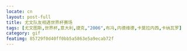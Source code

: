 ```yaml
---
locate: cn
layout: post-full
title: 尤文队友相遇世界杯赛场
tags: [尤文图斯,世界杯,意大利,捷克,"2006",布冯,内德维德,卡莫拉内西,卡纳瓦罗]
category: gif
featimg: 85729f0d40ff0bb5a5863e5a9ecab72f
---
```

